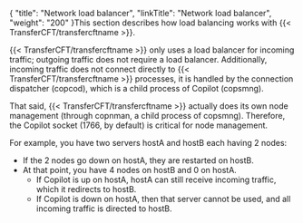 {
    "title": "Network load balancer",
    "linkTitle": "Network load balancer",
    "weight": "200"
}This section describes how load balancing works with {{< TransferCFT/transfercftname  >}}.

{{< TransferCFT/transfercftname  >}} only uses a load balancer for incoming traffic; outgoing traffic does not require a load balancer. Additionally, incoming traffic does not connect directly to {{< TransferCFT/transfercftname  >}} processes, it is handled by the connection dispatcher (copcod), which is a child process of Copilot (copsmng).

That said, {{< TransferCFT/transfercftname  >}} actually does its own node management (through copnman, a child process of copsmng). Therefore, the Copilot socket (1766, by default) is critical for node management.

For example, you have two servers hostA and hostB each having 2 nodes:

-   If the 2 nodes go down on hostA, they are restarted on hostB.
-   At that point, you have 4 nodes on hostB and 0 on hostA.
    -   If Copilot is up on hostA, hostA can still receive incoming traffic, which it redirects to hostB.
    -   If Copilot is down on hostA, then that server cannot be used, and all incoming traffic is directed to hostB.
